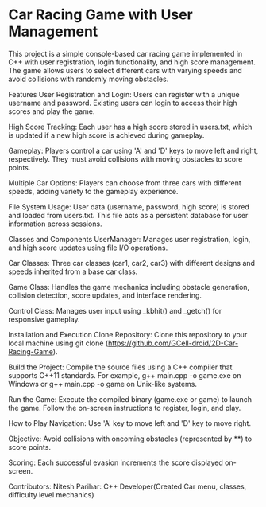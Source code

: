 # Car Racing Game with User Management
This project is a simple console-based car racing game implemented in C++ with user registration, login functionality, and high score management. The game allows users to select different cars with varying speeds and avoid collisions with randomly moving obstacles.

Features
User Registration and Login: Users can register with a unique username and password. Existing users can login to access their high scores and play the game.

High Score Tracking: Each user has a high score stored in users.txt, which is updated if a new high score is achieved during gameplay.

Gameplay: Players control a car using 'A' and 'D' keys to move left and right, respectively. They must avoid collisions with moving obstacles to score points.

Multiple Car Options: Players can choose from three cars with different speeds, adding variety to the gameplay experience.

File System Usage: User data (username, password, high score) is stored and loaded from users.txt. This file acts as a persistent database for user information across sessions.

Classes and Components
UserManager: Manages user registration, login, and high score updates using file I/O operations.

Car Classes: Three car classes (car1, car2, car3) with different designs and speeds inherited from a base car class.

Game Class: Handles the game mechanics including obstacle generation, collision detection, score updates, and interface rendering.

Control Class: Manages user input using _kbhit() and _getch() for responsive gameplay.

Installation and Execution
Clone Repository: Clone this repository to your local machine using git clone (https://github.com/GCell-droid/2D-Car-Racing-Game).

Build the Project: Compile the source files using a C++ compiler that supports C++11 standards. For example, g++ main.cpp -o game.exe on Windows or g++ main.cpp -o game on Unix-like systems.

Run the Game: Execute the compiled binary (game.exe or game) to launch the game. Follow the on-screen instructions to register, login, and play.

How to Play
Navigation: Use 'A' key to move left and 'D' key to move right.

Objective: Avoid collisions with oncoming obstacles (represented by **) to score points.

Scoring: Each successful evasion increments the score displayed on-screen.

Contributors:
Nitesh Parihar: C++ Developer(Created Car menu, classes, difficulty level mechanics)
